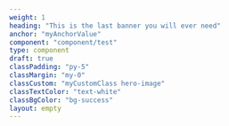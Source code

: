 ```yaml
---
weight: 1
heading: "This is the last banner you will ever need"
anchor: "myAnchorValue"
component: "component/test"
type: component
draft: true
classPadding: "py-5"
classMargin: "my-0"
classCustom: "myCustomClass hero-image"
classTextColor: "text-white"
classBgColor: "bg-success"
layout: empty
---
```

